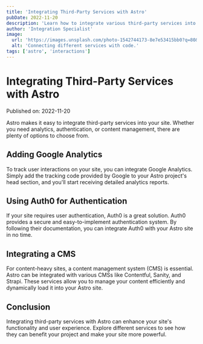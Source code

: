 ```yaml
---
title: 'Integrating Third-Party Services with Astro'
pubDate: 2022-11-20
description: 'Learn how to integrate various third-party services into your Astro site.'
author: 'Integration Specialist'
image:
  url: 'https://images.unsplash.com/photo-1542744173-8e7e53415bb0?q=80&w=2074&auto=format&fit=crop&ixlib=rb-4.0.3&ixid=M3wxMjA3fDB8MHxwaG90by1wYWdlfHx8fGVufDB8fHx8fA%3D%3D'
  alt: 'Connecting different services with code.'
tags: ['astro', 'interactions']
---
```


# Integrating Third-Party Services with Astro

Published on: 2022-11-20

Astro makes it easy to integrate third-party services into your site. Whether you need analytics, authentication, or content management, there are plenty of options to choose from.

## Adding Google Analytics

To track user interactions on your site, you can integrate Google Analytics. Simply add the tracking code provided by Google to your Astro project's head section, and you'll start receiving detailed analytics reports.

## Using Auth0 for Authentication

If your site requires user authentication, Auth0 is a great solution. Auth0 provides a secure and easy-to-implement authentication system. By following their documentation, you can integrate Auth0 with your Astro site in no time.

## Integrating a CMS

For content-heavy sites, a content management system (CMS) is essential. Astro can be integrated with various CMSs like Contentful, Sanity, and Strapi. These services allow you to manage your content efficiently and dynamically load it into your Astro site.

## Conclusion

Integrating third-party services with Astro can enhance your site's functionality and user experience. Explore different services to see how they can benefit your project and make your site more powerful.
